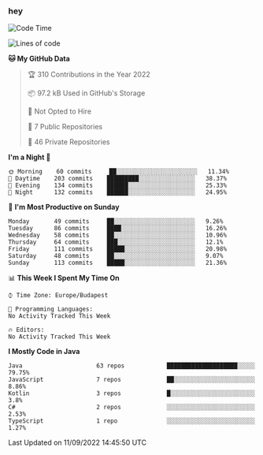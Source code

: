 ### hey

<!--START_SECTION:waka-->
![Code Time](http://img.shields.io/badge/Code%20Time-801%20hrs%2035%20mins-blue)

![Lines of code](https://img.shields.io/badge/From%20Hello%20World%20I%27ve%20Written-510%20Thousand%20lines%20of%20code-blue)

**🐱 My GitHub Data** 

> 🏆 310 Contributions in the Year 2022
 > 
> 📦 97.2 kB Used in GitHub's Storage 
 > 
> 🚫 Not Opted to Hire
 > 
> 📜 7 Public Repositories 
 > 
> 🔑 46 Private Repositories  
 > 
**I'm a Night 🦉** 

```text
🌞 Morning    60 commits     ██░░░░░░░░░░░░░░░░░░░░░░░   11.34% 
🌆 Daytime    203 commits    █████████░░░░░░░░░░░░░░░░   38.37% 
🌃 Evening    134 commits    ██████░░░░░░░░░░░░░░░░░░░   25.33% 
🌙 Night      132 commits    ██████░░░░░░░░░░░░░░░░░░░   24.95%

```
📅 **I'm Most Productive on Sunday** 

```text
Monday       49 commits     ██░░░░░░░░░░░░░░░░░░░░░░░   9.26% 
Tuesday      86 commits     ████░░░░░░░░░░░░░░░░░░░░░   16.26% 
Wednesday    58 commits     ██░░░░░░░░░░░░░░░░░░░░░░░   10.96% 
Thursday     64 commits     ███░░░░░░░░░░░░░░░░░░░░░░   12.1% 
Friday       111 commits    █████░░░░░░░░░░░░░░░░░░░░   20.98% 
Saturday     48 commits     ██░░░░░░░░░░░░░░░░░░░░░░░   9.07% 
Sunday       113 commits    █████░░░░░░░░░░░░░░░░░░░░   21.36%

```


📊 **This Week I Spent My Time On** 

```text
⌚︎ Time Zone: Europe/Budapest

💬 Programming Languages: 
No Activity Tracked This Week

🔥 Editors: 
No Activity Tracked This Week

```

**I Mostly Code in Java** 

```text
Java                     63 repos            ████████████████████░░░░░   79.75% 
JavaScript               7 repos             ██░░░░░░░░░░░░░░░░░░░░░░░   8.86% 
Kotlin                   3 repos             █░░░░░░░░░░░░░░░░░░░░░░░░   3.8% 
C#                       2 repos             ░░░░░░░░░░░░░░░░░░░░░░░░░   2.53% 
TypeScript               1 repo              ░░░░░░░░░░░░░░░░░░░░░░░░░   1.27%

```



 Last Updated on 11/09/2022 14:45:50 UTC
<!--END_SECTION:waka-->
